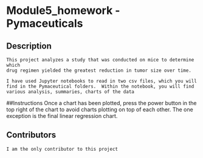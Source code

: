 # Module5_homework - Pymaceuticals


## Description 
    This project analyzes a study that was conducted on mice to determine which
    drug regimen yielded the greatest reduction in tumor size over time.
    
    I have used Jupyter notebooks to read in two csv files, which you will find in the Pymaceutical folders.  Within the notebook, you will find various analysis, summaries, charts of the data
    
##Instructions
    Once a chart has been plotted, press the power button in the top right of the chart to avoid charts plotting on top of each other.  The one exception is the final linear regression chart.

## Contributors
    I am the only contributor to this project
    
